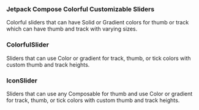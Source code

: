 ### Jetpack Compose Colorful Customizable Sliders
Colorful sliders that can have Solid or Gradient colors for thumb or track which can have
 thumb and track with varying sizes.

### ColorfulSlider
Sliders that can use Color or gradient for track, thumb, or tick colors with custom
thumb and track heights. 

### IconSlider
Sliders that can use any Composable for thumb and use Color or gradient for track, thumb, or tick colors with custom
thumb and track heights. 